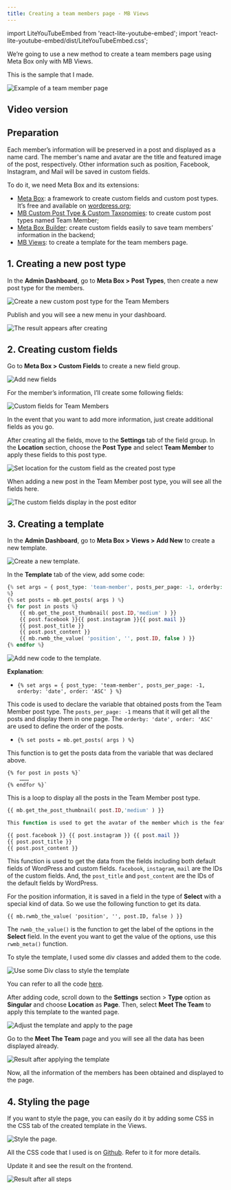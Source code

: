 ```yaml
---
title: Creating a team members page - MB Views
---
```


import LiteYouTubeEmbed from 'react-lite-youtube-embed';
import 'react-lite-youtube-embed/dist/LiteYouTubeEmbed.css';

We’re going to use a new method to create a team members page using Meta Box only with MB Views.

This is the sample that I made.

![Example of a team member page](https://i.imgur.com/TXY7fCC.png)

## Video version

<LiteYouTubeEmbed id='u6XVlG1_3gY' />

## Preparation

Each member’s information will be preserved in a post and displayed as a name card. The member's name and avatar are the title and featured image of the post, respectively. Other information such as position, Facebook, Instagram, and Mail will be saved in custom fields.

To do it, we need Meta Box and its extensions:

* [Meta Box](https://metabox.io): a framework to create custom fields and custom post types. It’s free and available on [wordpress.org](https://wordpress.org/);
* [MB Custom Post Type & Custom Taxonomies](https://metabox.io/plugins/custom-post-type/): to create custom post types named Team Member;
* [Meta Box Builder](https://metabox.io/plugins/meta-box-builder/): create custom fields easily to save team members’ information in the backend;
* [MB Views](https://metabox.io/plugins/mb-views/): to create a template for the team members page.

## 1. Creating a new post type

In the **Admin Dashboard**, go to **Meta Box > Post Types**, then create a new post type for the members.

![Create a new custom post type for the Team Members](https://i.imgur.com/eaUVoER.png)

Publish and you will see a new menu in your dashboard.

![The result appears after creating](https://i.imgur.com/vrcT9BN.png)

## 2. Creating custom fields

Go to **Meta Box > Custom Fields** to create a new field group.

![Add new fields](https://i.imgur.com/pU2U2Wn.png)

For the member’s information, I’ll create some following fields:

![Custom fields for Team Members](https://i.imgur.com/ouMfsKe.png)

In the event that you want to add more information, just create additional fields as you go.

After creating all the fields, move to the **Settings** tab of the field group. In the **Location** section, choose the **Post Type** and select **Team Member** to apply these fields to this post type.

![Set location for the custom field as the created post type](https://i.imgur.com/sqmVZ9x.png)

When adding a new post in the Team Member post type, you will see all the fields here.

![The custom fields display in the post editor](https://i.imgur.com/hrepb82.png)

## 3. Creating a template

In the **Admin Dashboard**, go to **Meta Box > Views > Add New** to create a new template.

![Create a new template.](https://i.imgur.com/n4xngkG.png)

In the **Template** tab of the view, add some code:

```php
{% set args = { post_type: 'team-member', posts_per_page: -1, orderby: 'date', order: 'ASC' }
%}
{% set posts = mb.get_posts( args ) %}
{% for post in posts %}
    {{ mb.get_the_post_thumbnail( post.ID,'medium' ) }}
    {{ post.facebook }}{{ post.instagram }}{{ post.mail }}
    {{ post.post_title }}
    {{ post.post_content }}
    {{ mb.rwmb_the_value( 'position', '', post.ID, false ) }}
{% endfor %}
```
![Add new code to the template.](https://i.imgur.com/TQW38fy.png)

**Explanation**:

* ```{% set args = { post_type: 'team-member', posts_per_page: -1, orderby: 'date', order: 'ASC' } %}```

This code is used to declare the variable that obtained posts from the Team Member post type. The `posts_per_page: -1` means that it will get all the posts and display them in one page. The `orderby: 'date', order: 'ASC'` are used to define the order of the posts.

* ```{% set posts = mb.get_posts( args ) %}```

This function is to get the posts data from the variable that was declared above.
```
{% for post in posts %}`
    ………
{% endfor %}`
```
This is a loop to display all the posts in the Team Member post type.

```php
{{ mb.get_the_post_thumbnail( post.ID,'medium' ) }}

This function is used to get the avatar of the member which is the featured image of the post.

{{ post.facebook }} {{ post.instagram }} {{ post.mail }}
{{ post.post_title }}
{{ post.post_content }}
```
This function is used to get the data from the fields including both default fields of WordPress and custom fields. `facebook`, `instagram`, `mail` are the IDs of the custom fields. And, the `post_title` and `post_content` are the IDs of the default fields by WordPress.

For the position information, it is saved in a field in the type of **Select** with a special kind of data. So we use the following function to get its data.

```
{{ mb.rwmb_the_value( 'position', '', post.ID, false ) }}
```

The `rwmb_the_value()` is the function to get the label of the options in the **Select** field. In the event you want to get the value of the options, use this `rwmb_meta()` function.

To style the template, I used some div classes and added them to the code.

![Use some Div class to style the template](https://i.imgur.com/Yhl503n.png)

You can refer to all the code [here](https://github.com/wpmetabox/tutorials/blob/master/create-a-team-members-page-with-mb-views/template.php).

After adding code, scroll down to the **Settings** section > **Type** option as **Singular** and choose **Location** as **Page**. Then, select **Meet The Team** to apply this template to the wanted page.

![Adjust the template and apply to the page](https://i.imgur.com/N2KLyvZ.png)

Go to the **Meet The Team** page and you will see all the data has been displayed already.

![Result after applying the template](https://i.imgur.com/Ko8JdeR.png)

Now, all the information of the members has been obtained and displayed to the page.

## 4. Styling the page

If you want to style the page, you can easily do it by adding some CSS in the CSS tab of the created template in the Views.

![Style the page.](https://i.imgur.com/GAbooNk.png)

All the CSS code that I used is on [Github](https://github.com/wpmetabox/tutorials/blob/master/create-a-team-members-page-with-mb-views/custom.css). Refer to it for more details.

Update it and see the result on the frontend.

![Result after all steps](https://i.imgur.com/TXY7fCC.png)

